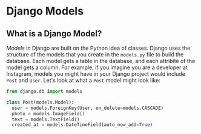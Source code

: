 # Django Models

## What is a Django Model?

*Models* in Django are built on the Python idea of classes. Django uses the structure of the models that you create in the `models.py` file to build the database. Each model gets a table in the database, and each attribite of the model gets a column. For example, if you imagine you are a developer at Instagram, models you might have in your Django project would include `Post` and `User`. Let's look at what a `Post` model might look like:

```py
from django.db import models

class Post(models.Model):
  user = models.ForeignKey(User, on_delete=models.CASCADE)
  photo = models.ImageField()
  text = models.TextField()
  created_at = models.DateTimeField(auto_now_add=True)
```
